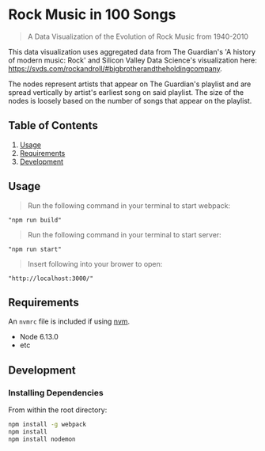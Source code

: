 # Rock Music in 100 Songs

> A Data Visualization of the Evolution of Rock Music from 1940-2010

This data visualization uses aggregated data from The Guardian's 'A history of modern music: Rock' and Silicon Valley Data Science's visualization here: https://svds.com/rockandroll/#bigbrotherandtheholdingcompany.

The nodes represent artists that appear on The Guardian's playlist and are spread vertically by artist's earliest song on said playlist. The size of the nodes is loosely based on the number of songs that appear on the playlist.

## Table of Contents

1.  [Usage](#Usage)
1.  [Requirements](#requirements)
1.  [Development](#development)

## Usage

> Run the following command in your terminal to start webpack:

    "npm run build"

> Run the following command in your terminal to start server:

    "npm run start"

> Insert following into your brower to open:

    "http://localhost:3000/"

## Requirements

An `nvmrc` file is included if using [nvm](https://github.com/creationix/nvm).

-   Node 6.13.0
-   etc

## Development

### Installing Dependencies

From within the root directory:

```sh
npm install -g webpack
npm install
npm install nodemon
```

